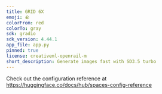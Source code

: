 ```yaml
---
title: GRID 6X
emoji: 🪨
colorFrom: red
colorTo: gray
sdk: gradio
sdk_version: 4.44.1
app_file: app.py
pinned: true
license: creativeml-openrail-m
short_description: Generate images fast with SD3.5 turbo
---
```


Check out the configuration reference at https://huggingface.co/docs/hub/spaces-config-reference